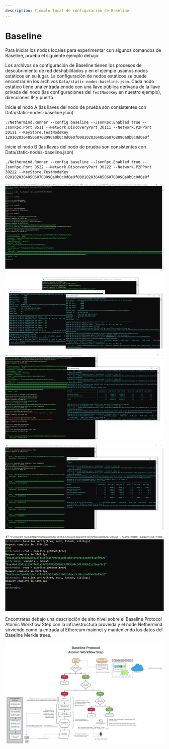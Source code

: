 ```yaml
---
description: Ejemplo local de configuración de Baseline
---
```


# Baseline

Para iniciar los nodos locales para experimentar con algunos comandos de Baseline, prueba el siguiente ejemplo debajo:

Los archivos de configuración de Baseline tienen los procesos de descubrimiento de red deshabilitados y en el ejemplo usamos nodos estáticos en su lugar. La configuración de nodos estáticos se puede encontrar en los archivos `Data/static-nodes-baseline.json`. Cada nodo estático tiene una entrada enode con una llave pública derivada de la llave privada del nodo \(las configuraciones del `TestNodeKey` en nuestro ejemplo\), direcciones IP y puerto.

Inicie el nodo A \(las llaves del nodo de prueba son consistentes con Data/static-nodes-baseline.json\)

```text
./Nethermind.Runner --config baseline --JsonRpc.Enabled true --JsonRpc.Port 8511 --Network.DiscoveryPort 30111 --Network.P2PPort 30111 --KeyStore.TestNodeKey 120102030405060708090a0b0c0d0e0f000102030405060708090a0b0c0d0e0f
```

Inicie el nodo B \(las llaves del nodo de prueba son consistentes con Data/static-nodes-baseline.json\)

```text
./Nethermind.Runner --config baseline --JsonRpc.Enabled true --JsonRpc.Port 8522 --Network.DiscoveryPort 30222 --Network.P2PPort 30222 --KeyStore.TestNodeKey 020102030405060708090a0b0c0d0e0f000102030405060708090a0b0c0d0e0f
```

![Conectividad inicial a ambos nodos y despliegue del contrato de árbol de baseline](../.gitbook/assets/image%20%2833%29.png)

![Enviar la transaction a un nodo y el nuevo nodo será creado y sincronizado](../.gitbook/assets/image%20%2832%29.png)

![Ejemplo de interacción con el contrato Baseline Merkle Tree desplegado \(errores guardados para responder las preguntas frecuentes\)](../.gitbook/assets/image%20%2834%29.png)

![Aquí agregamos algunos datos al árbol y solicitamos pruebas de Merkle \(rutas hermanas\)](../.gitbook/assets/image%20%2835%29.png)

![Verificación de una hoja contra la raíz y la rutas hermanas.](../.gitbook/assets/image%20%2836%29.png)

Encontrarás debajo una descripción de alto nivel sobre el Baseline Protocol Atomic Workflow Step con la infraestructura proveída y el node Nethermind sirviendo como la entrada al Ethereum mainnet y manteniendo los datos del Baseline Merkle trees.

![](../.gitbook/assets/provide_neth%20%281%29%20%281%29%20%281%29.png)





